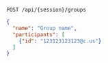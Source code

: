 ```http request
POST /api/{session}/groups
```
```json
{
  "name": "Group name",
  "participants": [
    {"id": "123123123123@c.us"}
  ]
}
```